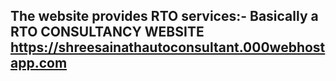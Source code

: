 
<h2>
The website provides RTO services:- Basically a RTO CONSULTANCY WEBSITE 
<a href="https://shreesainathautoconsultant.000webhostapp.com" target="_blank" >https://shreesainathautoconsultant.000webhostapp.com</a>
</h2>

